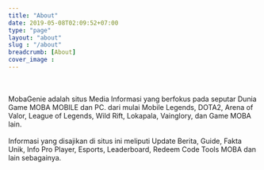 ```yaml
---
title: "About"
date: 2019-05-08T02:09:52+07:00
type: "page"
layout: "about"
slug : "/about"
breadcrumb: [About]
cover_image : 
---
```


<br><br>
MobaGenie adalah situs Media Informasi yang berfokus pada seputar Dunia Game MOBA MOBILE dan PC. dari mulai Mobile Legends, DOTA2, Arena of Valor, League of Legends, Wild Rift, Lokapala, Vainglory, dan Game MOBA lain.
<br><br/>
Informasi yang disajikan di situs ini meliputi Update Berita, Guide, Fakta Unik, Info Pro Player, Esports, Leaderboard, Redeem Code Tools MOBA dan lain sebagainya. 
		</br><br>